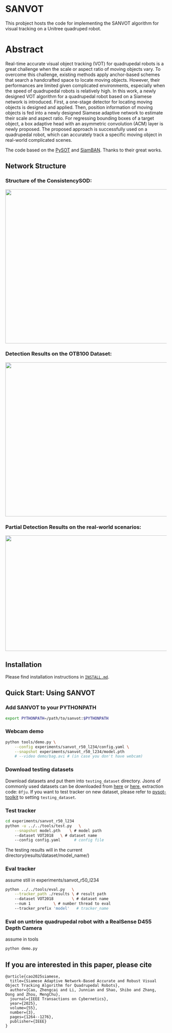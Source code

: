 # SANVOT

This probject hosts the code for implementing the SANVOT algorithm for visual tracking on a Unitree quadruped robot.

# Abstract

Real-time accurate visual object tracking (VOT) for quadrupedal robots is a great challenge when the scale or aspect ratio of moving objects vary. To overcome this challenge, existing methods apply anchor-based schemes that search a handcrafted space to locate moving objects. However, their performances are limited given complicated environments, especially when the speed of quadrupedal robots is relatively high. In this work, a newly designed VOT algorithm for a quadrupedal robot based on a Siamese network is introduced. First, a one-stage detector for locating moving objects is designed and applied. Then, position information of moving objects is fed into a newly designed Siamese adaptive network to estimate their scale and aspect ratio. For regressing bounding boxes of a target object, a box adaptive head with an asymmetric convolution (ACM) layer is newly proposed. The proposed approach is successfully used on a quadrupedal robot, which can accurately track a specific moving object in real-world  complicated scenes.

The code based on the [PySOT](https://github.com/STVIR/pysot) and [SiamBAN](https://github.com/hqucv/siamban). Thanks to their great works.

## Network Structure

### Structure of the ConsistencySOD:

<img src="graph/pic1.jpg" width="720" height="480"/>

### Detection Results on the OTB100 Dataset:

<img src="graph/pic2.jpg" width="720" height="480"/>

### Partial Detection Results on the real-world scenarios:

<img src="graph/pic3.jpg" width="720" height="360"/>

## Installation

Please find installation instructions in [`INSTALL.md`](INSTALL.md).

## Quick Start: Using SANVOT

### Add SANVOT to your PYTHONPATH

```bash
export PYTHONPATH=/path/to/sanvot:$PYTHONPATH
```

### Webcam demo

```bash
python tools/demo.py \
    --config experiments/sanvot_r50_l234/config.yaml \
    --snapshot experiments/sanvot_r50_l234/model.pth
    # --video demo/bag.avi # (in case you don't have webcam)
```

### Download testing datasets

Download datasets and put them into `testing_dataset` directory. Jsons of commonly used datasets can be downloaded from [here](https://drive.google.com/drive/folders/10cfXjwQQBQeu48XMf2xc_W1LucpistPI) or [here](https://pan.baidu.com/s/1et_3n25ACXIkH063CCPOQQ), extraction code: `8fju`. If you want to test tracker on new dataset, please refer to [pysot-toolkit](https://github.com/StrangerZhang/pysot-toolkit) to setting `testing_dataset`. 

### Test tracker

```bash
cd experiments/sanvot_r50_l234
python -u ../../tools/test.py 	\
	--snapshot model.pth 	\ # model path
	--dataset VOT2018 	\ # dataset name
	--config config.yaml	  # config file
```

The testing results will in the current directory(results/dataset/model_name/)

### Eval tracker

assume still in experiments/sanvot_r50_l234

``` bash
python ../../tools/eval.py 	 \
	--tracker_path ./results \ # result path
	--dataset VOT2018        \ # dataset name
	--num 1 		 \ # number thread to eval
	--tracker_prefix 'model'   # tracker_name
```

### Eval on untriee quadrupedal robot with a RealSense D455 Depth Camera

assume in tools

``` bash
python demo.py 	 
```
## If you are interested in this paper, please cite
```
@article{cao2025siamese,
  title={Siamese Adaptive Network-Based Accurate and Robust Visual Object Tracking Algorithm for Quadrupedal Robots},
  author={Cao, Zhengcai and Li, Junnian and Shao, Shibo and Zhang, Dong and Zhou, MengChu},
  journal={IEEE Transactions on Cybernetics},
  year={2025},
  volume={55},
  number={3},
  pages={1264--1276},
  publisher={IEEE}
}
```

